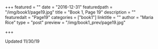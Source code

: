 +++
featured = ""
date = "2016-12-31"
featuredpath = "/img/book1/page19.jpg"
title = "Book 1, Page 19"
description = ""
featuredalt = "Page19"
categories = ["book1"]
linktitle = ""
author = "Maria Rice"
type = "post"
preview = "/img/book1_prev/page19.jpg"

+++

Updated 11/30/19
